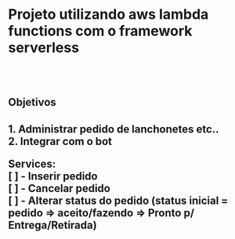 <h1>Projeto utilizando aws lambda functions com o framework serverless </h1><br><br>
<h2>Objetivos<h2>
    1. Administrar pedido de lanchonetes etc.. <br>
    2. Integrar com o bot <br>



Services: <br>
    [ ] - Inserir pedido <br>
    [ ] - Cancelar pedido <br>
    [ ] - Alterar status do pedido (status inicial = pedido => aceito/fazendo => Pronto p/ Entrega/Retirada) <br>
